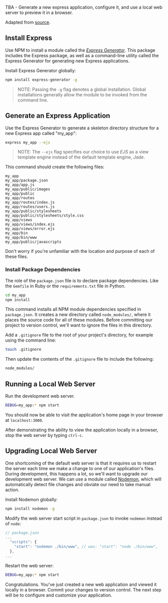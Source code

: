TBA - Generate a new express application, configure it, and use a local web server to preview it in a browser.

Adapted from [source](http://data-creative.info/process-documentation/2016/04/09/node-for-rails-developers-part-2-node-and-express/).

## Install Express

Use NPM to install a module called the [*Express Generator*](http://expressjs.com/en/starter/generator.html). This package includes the Express package, as well as a command-line utility called the Express Generator for generating new Express applications.

Install Express Generator globally:

```` sh
npm install express-generator -g
````

> NOTE: Passing the `-g` flag denotes a global installation. Global installations generally allow the module to be invoked from the command line.

## Generate an Express Application

Use the Express Generator to generate a skeleton directory structure for a new Express app called "my_app":

```` sh
express my_app --ejs
````

> NOTE: The `--ejs` flag specifies our choice to use *EJS* as a view template engine instead of the default template engine, *Jade*.

This command should create the following files:

    my_app
    my_app/package.json
    my_app/app.js
    my_app/public/images
    my_app/public
    my_app/routes
    my_app/routes/index.js
    my_app/routes/users.js
    my_app/public/stylesheets
    my_app/public/stylesheets/style.css
    my_app/views
    my_app/views/index.ejs
    my_app/views/error.ejs
    my_app/bin
    my_app/bin/www
    my_app/public/javascripts

Don't worry if you're unfamiliar with the location and purpose of each of these files.

### Install Package Dependencies

The role of the `package.json` file is to declare package dependencies. Like the `Gemfile` in Ruby or the `requirements.txt` file in Python.

```` sh
cd my_app
npm install
````

This command installs all NPM module dependencies specified in `package.json`. It creates a new directory called `node_modules/`, where it places the source code for all of these modules. Before committing our project to version control, we'll want to ignore the files in this directory.

Add a `.gitignore` file to the root of your project's directory, for example using the command line:

```` sh
touch .gitignore
````

Then update the contents of the `.gitignore` file to include the following:

```` sh
node_modules/
````

## Running a Local Web Server

Run the development web server.

```` sh
DEBUG=my_app:* npm start
````

You should now be able to visit the application's home page in your browser at `localhost:3000`.

After demonstrating the ability to view the application locally in a browser, stop the web server by typing `ctrl-c`.

## Upgrading Local Web Server

One shortcoming of the default web server is that it requires us to restart the server each time we make a change to one of our application's files. During development, this happens a lot, so we'll want to upgrade our development web server. We can use a module called [Nodemon](______), which will automatically detect file changes and obviate our need to take manual action.

Install Nodemon globally:

```` sh
npm install nodemon -g
````

Modify the web server start script in `package.json` to invoke `nodemon` instead of `node`:

```` js
// package.json
...
  "scripts": {
    "start": "nodemon ./bin/www", // was: "start": "node ./bin/www",
  },
...
````

Restart the web server:

```` sh
DEBUG=my_app:* npm start
````

Congratulations. You've just created a new web application and viewed it locally in a browser. Commit your changes to version control. The next step will be to configure and customize your application.
